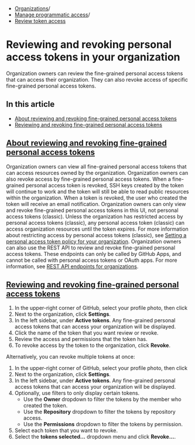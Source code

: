   * [Organizations](https://docs.github.com/en/organizations "Organizations")/
  * [Manage programmatic access](https://docs.github.com/en/organizations/managing-programmatic-access-to-your-organization "Manage programmatic access")/
  * [Review token access](https://docs.github.com/en/organizations/managing-programmatic-access-to-your-organization/reviewing-and-revoking-personal-access-tokens-in-your-organization "Review token access")


# Reviewing and revoking personal access tokens in your organization
Organization owners can review the fine-grained personal access tokens that can access their organization. They can also revoke access of specific fine-grained personal access tokens.
## In this article
  * [About reviewing and revoking fine-grained personal access tokens](https://docs.github.com/en/organizations/managing-programmatic-access-to-your-organization/reviewing-and-revoking-personal-access-tokens-in-your-organization#about-reviewing-and-revoking-fine-grained-personal-access-tokens)
  * [Reviewing and revoking fine-grained personal access tokens](https://docs.github.com/en/organizations/managing-programmatic-access-to-your-organization/reviewing-and-revoking-personal-access-tokens-in-your-organization#reviewing-and-revoking-fine-grained-personal-access-tokens)


## [About reviewing and revoking fine-grained personal access tokens](https://docs.github.com/en/organizations/managing-programmatic-access-to-your-organization/reviewing-and-revoking-personal-access-tokens-in-your-organization#about-reviewing-and-revoking-fine-grained-personal-access-tokens)
Organization owners can view all fine-grained personal access tokens that can access resources owned by the organization. Organization owners can also revoke access by fine-grained personal access tokens. When a fine-grained personal access token is revoked, SSH keys created by the token will continue to work and the token will still be able to read public resources within the organization.
When a token is revoked, the user who created the token will receive an email notification.
Organization owners can only view and revoke fine-grained personal access tokens in this UI, not personal access tokens (classic). Unless the organization has restricted access by personal access tokens (classic), any personal access token (classic) can access organization resources until the token expires. For more information about restricting access by personal access tokens (classic), see [Setting a personal access token policy for your organization](https://docs.github.com/en/organizations/managing-programmatic-access-to-your-organization/setting-a-personal-access-token-policy-for-your-organization).
Organization owners can also use the REST API to review and revoke fine-grained personal access tokens. These endpoints can only be called by GitHub Apps, and cannot be called with personal access tokens or OAuth apps. For more information, see [REST API endpoints for organizations](https://docs.github.com/en/rest/orgs/orgs#list-fine-grained-personal-access-tokens-with-access-to-organization-resources).
## [Reviewing and revoking fine-grained personal access tokens](https://docs.github.com/en/organizations/managing-programmatic-access-to-your-organization/reviewing-and-revoking-personal-access-tokens-in-your-organization#reviewing-and-revoking-fine-grained-personal-access-tokens)
  1. In the upper-right corner of GitHub, select your profile photo, then click 
  2. Next to the organization, click **Settings**.
  3. In the left sidebar, under **Active tokens**. Any fine-grained personal access tokens that can access your organization will be displayed.
  4. Click the name of the token that you want review or revoke.
  5. Review the access and permissions that the token has.
  6. To revoke access by the token to the organization, click **Revoke**.


Alternatively, you can revoke multiple tokens at once:
  1. In the upper-right corner of GitHub, select your profile photo, then click 
  2. Next to the organization, click **Settings**.
  3. In the left sidebar, under **Active tokens**. Any fine-grained personal access tokens that can access your organization will be displayed.
  4. Optionally, use filters to only display certain tokens. 
     * Use the **Owner** dropdown to filter the tokens by the member who created the token.
     * Use the **Repository** dropdown to filter the tokens by repository access.
     * Use the **Permissions** dropdown to filter the tokens by permission.
  5. Select each token that you want to revoke.
  6. Select the **tokens selected...** dropdown menu and click **Revoke...**.


